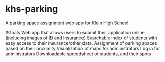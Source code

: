 # khs-parking
A parking space assignment web app for Klein High School

#Goals
Web app that allows users to submit their application online (including images of ID and Insurance)
    Searchable index of students with easy access to their insurance/other data.
Assignment of parking spaces based on their proximity
Visualization of maps for administrators
Log in for administrators
Downloadable spreadsheet of students, and their spots